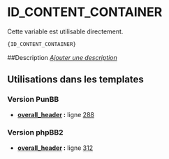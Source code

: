 # ID_CONTENT_CONTAINER


Cette variable est utilisable directement.

```html
{ID_CONTENT_CONTAINER}
```

##Description
[*Ajouter une description*](https://fa-tvars.appspot.com/var/ID_CONTENT_CONTAINER)

## Utilisations dans les templates

### Version PunBB
* __[overall_header](../tpl/var/punbb/overall_header.md#readme) :__ ligne [288](../tpl/src/punbb/overall_header.tpl#L288)

### Version phpBB2
* __[overall_header](../tpl/var/subsilver/overall_header.md#readme) :__ ligne [312](../tpl/src/subsilver/overall_header.tpl#L312)
